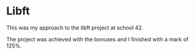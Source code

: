 # Libft

This was my approach to the libft project at school 42.

The project was achieved with the bonuses and I finished with a mark of 125%. 

